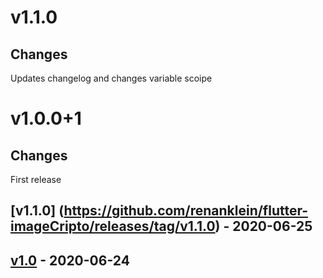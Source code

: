 # v1.1.0

## Changes

Updates changelog and changes variable scoipe

# v1.0.0+1

## Changes

First release

## [v1.1.0] (https://github.com/renanklein/flutter-imageCripto/releases/tag/v1.1.0) - 2020-06-25

## [v1.0](https://github.com/renanklein/flutter-imageCripto/releases/tag/v1.0) - 2020-06-24
